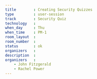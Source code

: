 ```yaml
---
title        : Creating Security Quizzes
type         : user-session
track        : Security Quiz
technology   :
when_day     : Thu
when_time    : PM-1
room_layout  :
room_number  :
status       : ok
organizers   :
description  :
organizers   :
    - John Fitzgerald
    - Rachel Power
---
```



